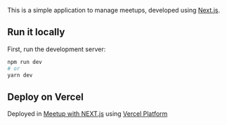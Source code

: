 This is a simple application to manage meetups, developed using [Next.js](https://nextjs.org/).

## Run it locally
First, run the development server:

```bash
npm run dev
# or
yarn dev
```
## Deploy on Vercel
Deployed in [Meetup with NEXT.js](http://meetup-next-js-livid.vercel.app/) using [Vercel Platform](https://vercel.com/new?utm_medium=default-template&filter=next.js&utm_source=create-next-app&utm_campaign=create-next-app-readme)
